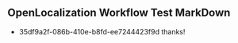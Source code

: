 ## OpenLocalization Workflow Test MarkDown
* 35df9a2f-086b-410e-b8fd-ee7244423f9d thanks!

<!--HONumber=Jul16_HO5-->


